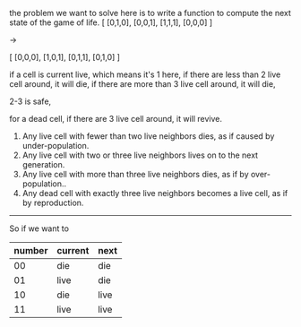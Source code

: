 

the problem we want to solve here is to write a function to compute the next state of the game of life.
[
  [0,1,0],
  [0,0,1],
  [1,1,1],
  [0,0,0]
]

->

[
  [0,0,0],
  [1,0,1],
  [0,1,1],
  [0,1,0]
]

if a cell is current live, which means it's 1 here, if there are less than 2 live cell around, it will die, if there are more than 3 live cell around, it will die,

2-3 is safe,

for a dead cell, if there are 3 live cell around, it will revive.

1. Any live cell with fewer than two live neighbors dies, as if caused by under-population.
2. Any live cell with two or three live neighbors lives on to the next generation.
3. Any live cell with more than three live neighbors dies, as if by over-population..
4. Any dead cell with exactly three live neighbors becomes a live cell, as if by reproduction.


---


So if we want to


| number | current | next |
| ------ | ------- | ---- |
| 00     | die     | die  |
| 01     | live    | die  |
| 10     | die     | live |
| 11     | live    | live |
